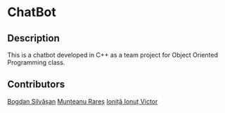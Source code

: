 # ChatBot

## Description

This is a chatbot developed in C++ as a team project for Object Oriented Programming class.

## Contributors

[Bogdan Silvășan](https://github.com/silbogdan)
[Munteanu Rareș](https://github.com/MunteanuRaresEugen)
[Ioniță Ionuț Victor](https://github.com/IIV21)
